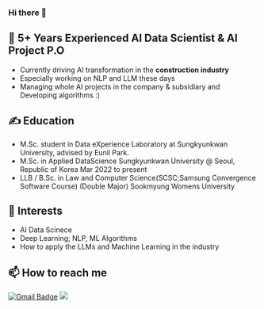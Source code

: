 ### Hi there 👋


## 🔭 5+ Years Experienced AI Data Scientist & AI Project P.O
- Currently driving AI transformation in the **construction industry** 
- Especially working on NLP and LLM these days
- Managing whole AI projects in the company & subsidiary and Developing algorithms :)

## ✍ Education
- M.Sc. student in Data eXperience Laboratory at Sungkyunkwan University, advised by Eunil Park.
- M.Sc. in Applied DataScience Sungkyunkwan University @ Seoul, Republic of Korea Mar 2022 to present
- LLB / B.Sc. in Law and Computer Science(SCSC;Samsung Convergence Software Course) (Double Major) Sookmyung Womens University 

## 🌱 Interests
- AI Data Scinece 
- Deep Learning; NLP, ML Algorithms
- How to apply the LLMs and Machine Learning in the industry 

## 📫 How to reach me
[![Gmail Badge](https://img.shields.io/badge/Gmail-d14836?style=flat-square&logo=Gmail&logoColor=white&link=mailto:wltjs0910@gmail.com)](mailto:wltjs0910@gmail.com)
<a href="mailto:redbear0814@naver.com"><img src="https://img.shields.io/badge/Naver-03C75A?style=flat-square&logo=Naver&logoColor=white&link=mailto:redbear0814@naver.com"/></a> 



